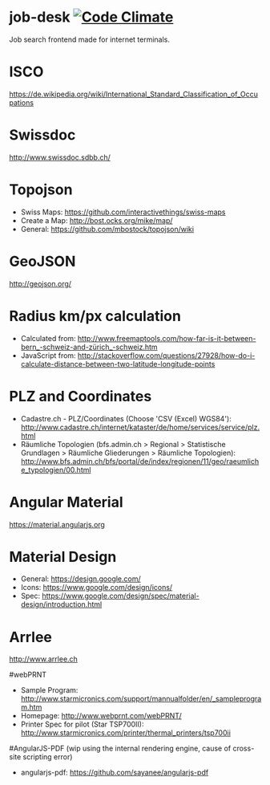 # job-desk [![Code Climate](https://codeclimate.com/github/alv-ch/job-desk/badges/gpa.svg)](https://codeclimate.com/github/alv-ch/job-desk)
Job search frontend made for internet terminals.


# ISCO
https://de.wikipedia.org/wiki/International_Standard_Classification_of_Occupations

# Swissdoc
http://www.swissdoc.sdbb.ch/

# Topojson
* Swiss Maps: https://github.com/interactivethings/swiss-maps
* Create a Map: http://bost.ocks.org/mike/map/
* General: https://github.com/mbostock/topojson/wiki

# GeoJSON
http://geojson.org/

# Radius km/px calculation
* Calculated from: http://www.freemaptools.com/how-far-is-it-between-bern_-schweiz-and-zürich_-schweiz.htm
* JavaScript from: http://stackoverflow.com/questions/27928/how-do-i-calculate-distance-between-two-latitude-longitude-points

# PLZ and Coordinates
* Cadastre.ch - PLZ/Coordinates (Choose 'CSV (Excel) WGS84'): http://www.cadastre.ch/internet/kataster/de/home/services/service/plz.html
* Räumliche Topologien (bfs.admin.ch > Regional > Statistische Grundlagen > Räumliche Gliederungen > Räumliche Topologien): http://www.bfs.admin.ch/bfs/portal/de/index/regionen/11/geo/raeumliche_typologien/00.html

# Angular Material
https://material.angularjs.org

# Material Design
* General: https://design.google.com/
* Icons: https://www.google.com/design/icons/
* Spec: https://www.google.com/design/spec/material-design/introduction.html

# Arrlee
http://www.arrlee.ch

#webPRNT
* Sample Program: http://www.starmicronics.com/support/mannualfolder/en/_sampleprogram.htm
* Homepage: http://www.webprnt.com/webPRNT/
* Printer Spec for pilot (Star TSP700II): http://www.starmicronics.com/printer/thermal_printers/tsp700ii

#AngularJS-PDF
(wip using the internal rendering engine, cause of cross-site scripting error)
* angularjs-pdf: https://github.com/sayanee/angularjs-pdf

